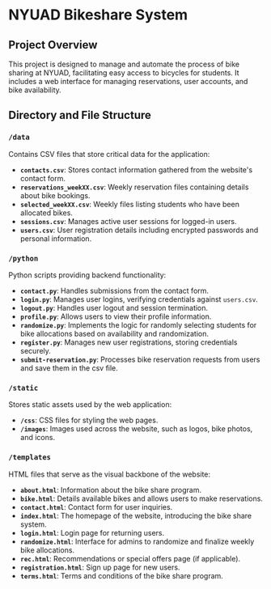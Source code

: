 # NYUAD Bikeshare System

## Project Overview
This project is designed to manage and automate the process of bike sharing at NYUAD, facilitating easy access to bicycles for students. It includes a web interface for managing reservations, user accounts, and bike availability.

## Directory and File Structure

### `/data`
Contains CSV files that store critical data for the application:
- **`contacts.csv`**: Stores contact information gathered from the website's contact form.
- **`reservations_weekXX.csv`**: Weekly reservation files containing details about bike bookings.
- **`selected_weekXX.csv`**: Weekly files listing students who have been allocated bikes.
- **`sessions.csv`**: Manages active user sessions for logged-in users.
- **`users.csv`**: User registration details including encrypted passwords and personal information.

### `/python`
Python scripts providing backend functionality:
- **`contact.py`**: Handles submissions from the contact form.
- **`login.py`**: Manages user logins, verifying credentials against `users.csv`.
- **`logout.py`**: Handles user logout and session termination.
- **`profile.py`**: Allows users to view their profile information.
- **`randomize.py`**: Implements the logic for randomly selecting students for bike allocations based on availability and randomization.
- **`register.py`**: Manages new user registrations, storing credentials securely.
- **`submit-reservation.py`**: Processes bike reservation requests from users and save them in the csv file.

### `/static`
Stores static assets used by the web application:
- **`/css`**: CSS files for styling the web pages.
- **`/images`**: Images used across the website, such as logos, bike photos, and icons.

### `/templates`
HTML files that serve as the visual backbone of the website:
- **`about.html`**: Information about the bike share program.
- **`bike.html`**: Details available bikes and allows users to make reservations.
- **`contact.html`**: Contact form for user inquiries.
- **`index.html`**: The homepage of the website, introducing the bike share system.
- **`login.html`**: Login page for returning users.
- **`randomize.html`**: Interface for admins to randomize and finalize weekly bike allocations.
- **`rec.html`**: Recommendations or special offers page (if applicable).
- **`registration.html`**: Sign up page for new users.
- **`terms.html`**: Terms and conditions of the bike share program.
